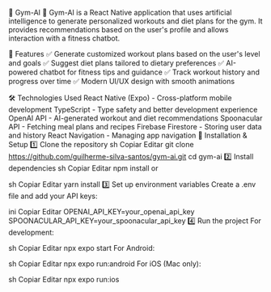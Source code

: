 📱 Gym-AI
🚀 Gym-AI is a React Native application that uses artificial intelligence to generate personalized workouts and diet plans for the gym. It provides recommendations based on the user's profile and allows interaction with a fitness chatbot.

📌 Features
✅ Generate customized workout plans based on the user's level and goals
✅ Suggest diet plans tailored to dietary preferences
✅ AI-powered chatbot for fitness tips and guidance
✅ Track workout history and progress over time
✅ Modern UI/UX design with smooth animations

🛠️ Technologies Used
React Native (Expo) - Cross-platform mobile development
TypeScript - Type safety and better development experience
OpenAI API - AI-generated workout and diet recommendations
Spoonacular API - Fetching meal plans and recipes
Firebase Firestore - Storing user data and history
React Navigation - Managing app navigation
🚀 Installation & Setup
1️⃣ Clone the repository
sh
Copiar
Editar
git clone https://github.com/guilherme-silva-santos/gym-ai.git
cd gym-ai
2️⃣ Install dependencies
sh
Copiar
Editar
npm install
or

sh
Copiar
Editar
yarn install
3️⃣ Set up environment variables
Create a .env file and add your API keys:

ini
Copiar
Editar
OPENAI_API_KEY=your_openai_api_key
SPOONACULAR_API_KEY=your_spoonacular_api_key
4️⃣ Run the project
For development:

sh
Copiar
Editar
npx expo start
For Android:

sh
Copiar
Editar
npx expo run:android
For iOS (Mac only):

sh
Copiar
Editar
npx expo run:ios
